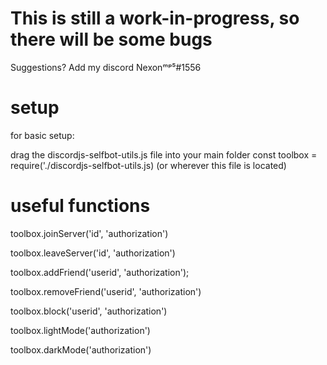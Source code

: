 # This is still a work-in-progress, so there will be some bugs

Suggestions? Add my discord Nexonᵐᵖ⁵#1556
# setup

for basic setup:

drag the discordjs-selfbot-utils.js file into your main folder
const toolbox = require('./discordjs-selfbot-utils.js) (or wherever this file is located)

# useful functions

toolbox.joinServer('id', 'authorization')

toolbox.leaveServer('id', 'authorization')

toolbox.addFriend('userid', 'authorization');

toolbox.removeFriend('userid', 'authorization')

toolbox.block('userid', 'authorization')

toolbox.lightMode('authorization')

toolbox.darkMode('authorization')
